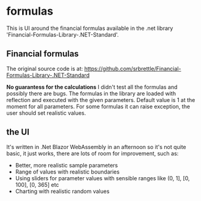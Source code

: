# formulas

This is UI around the financial formulas available in the .net library 'Financial-Formulas-Library-.NET-Standard'.

## Financial formulas
The original source code is at: https://github.com/srbrettle/Financial-Formulas-Library-.NET-Standard

**No guarantess for the calculations**
I didn't test all the formulas and possibly there are bugs.
The formulas in the library are loaded with reflection and executed with the given parameters. Default value is 1 at the moment for all parameters. 
For some formulas it can raise exception, the user should set realistic values.

## the UI
It's written in .Net Blazor WebAssembly in an afternoon so it's not quite basic, it just works, there are lots of room for improvement, such as:

- Better, more realistic sample parameters
- Range of values with realistic boundaries
- Using sliders for parameter values with sensible ranges like (0, 1], [0, 100], [0, 365] etc
- Charting with realistic random values

